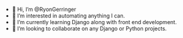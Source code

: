 - 👋 Hi, I’m @RyonGerringer
- 👀 I’m interested in automating anything I can.
- 🌱 I’m currently learning Django along with front end development.
- 💞️ I’m looking to collaborate on any Django or Python projects.

  
<!---
RyonGerringer/RyonGerringer is a ✨ special ✨ repository because its `README.md` (this file) appears on your GitHub profile.
You can click the Preview link to take a look at your changes.
--->

